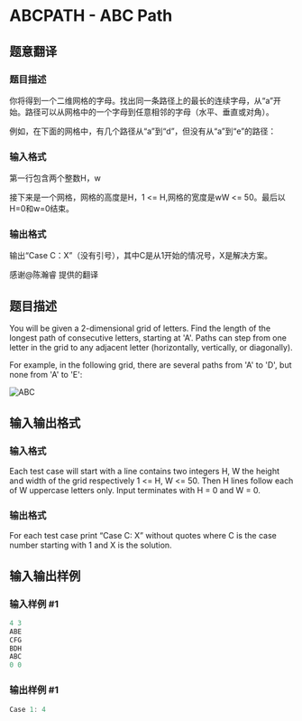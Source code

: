 # ABCPATH - ABC Path

## 题意翻译

### 题目描述

你将得到一个二维网格的字母。找出同一条路径上的最长的连续字母，从“a”开始。路径可以从网格中的一个字母到任意相邻的字母（水平、垂直或对角）。

例如，在下面的网格中，有几个路径从“a”到“d”，但没有从“a”到“e”的路径：

### 输入格式

第一行包含两个整数H，w

接下来是一个网格，网格的高度是H，1 <= H,网格的宽度是wW <= 50。最后以H=0和w=0结束。

### 输出格式

输出“Case C：X”（没有引号），其中C是从1开始的情况号，X是解决方案。

感谢@陈瀚睿 提供的翻译

## 题目描述

You will be given a 2-dimensional grid of letters. Find the length of the longest path of consecutive letters, starting at 'A'. Paths can step from one letter in the grid to any adjacent letter (horizontally, vertically, or diagonally).

For example, in the following grid, there are several paths from 'A' to 'D', but none from 'A' to 'E':

![ABC](http://i39.tinypic.com/muxvfm.png "ABC")

## 输入输出格式

### 输入格式

Each test case will start with a line contains two integers H, W the height and width of the grid respectively 1 <= H, W <= 50. Then H lines follow each of W uppercase letters only. Input terminates with H = 0 and W = 0.

### 输出格式

For each test case print “Case C: X” without quotes where C is the case number starting with 1 and X is the solution.

## 输入输出样例

### 输入样例 #1

```cpp
4 3
ABE
CFG
BDH
ABC
0 0
```


### 输出样例 #1

```cpp
Case 1: 4
```


